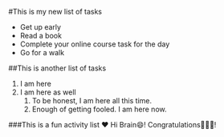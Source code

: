 #This is my new list of tasks
- Get up early
- Read a book
- Complete your online course task for the day
- Go for a walk

##This is another list of tasks
1. I am here
2. I am here as well
   1. To be honest, I am here all this time.
   2. Enough of getting fooled. I am here now.


###This is a fun activity list
:heart: Hi Brain:smile:!
Congratulations:tada::tada::tada:!
